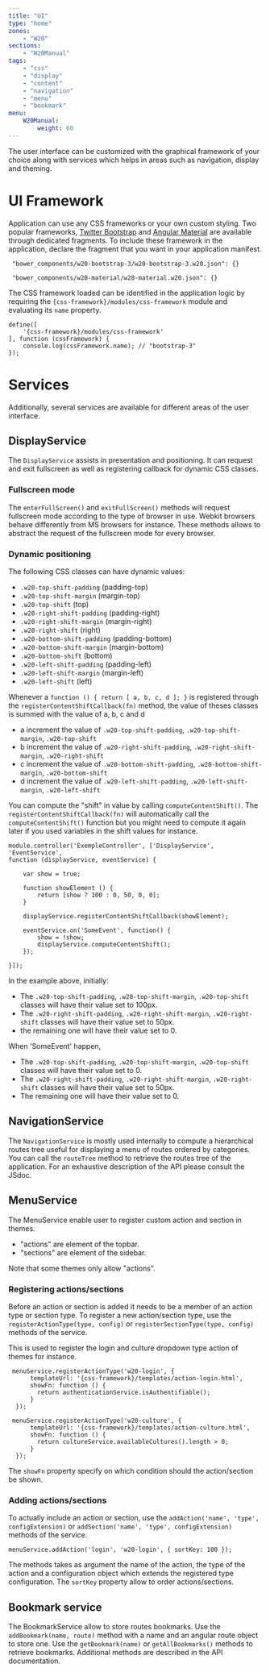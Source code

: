 ```yaml
---
title: "UI"
type: "home"
zones:
    - "W20"
sections:
    - "W20Manual"
tags:
    - "css"
    - "display"
    - "content"
    - "navigation"
    - "menu"
    - "bookmark"
menu:
    W20Manual:
        weight: 60
---
```


The user interface can be customized with the graphical framework of your choice along with services which helps in areas such as
navigation, display and theming.<!--more-->
 
# UI Framework

Application can use any CSS frameworks or your own custom styling. Two popular frameworks, [Twitter Bootstrap](http://getbootstrap.com/)
and [Angular Material](https://material.angularjs.org/latest/) are available through dedicated fragments. 
To include these framework in the application, declare the fragment that you want in your application manifest.

```
 "bower_components/w20-bootstrap-3/w20-bootstrap-3.w20.json": {}

 "bower_components/w20-material/w20-material.w20.json": {}
```

The CSS framework loaded can be identified in the application logic by requiring the `{css-framework}/modules/css-framework` module
and evaluating its `name` property.

```
define([
    '{css-framework}/modules/css-framework'
], function (cssFramework) {
    console.log(cssFramework.name); // "bootstrap-3"
});
```

# Services

Additionally, several services are available for different areas of the user interface.

## DisplayService

The `DisplayService` assists in presentation and positioning. It can request and exit fullscreen as well as registering callback
for dynamic CSS classes.

### Fullscreen mode

The `enterFullScreen()` and `exitFullScreen()` methods will request fullscreen mode according to the type of browser in use. Webkit browsers behave
differently from MS browsers for instance. These methods allows to abstract the request of the fullscreen mode for every browser.

### Dynamic positioning

The following CSS classes can have dynamic values:

 * `.w20-top-shift-padding` (padding-top)
 * `.w20-top-shift-margin` (margin-top)
 * `.w20-top-shift` (top)
 * `.w20-right-shift-padding` (padding-right)
 * `.w20-right-shift-margin` (margin-right)
 * `.w20-right-shift` (right)
 * `.w20-bottom-shift-padding` (padding-bottom)
 * `.w20-bottom-shift-margin` (margin-bottom)
 * `.w20-bottom-shift` (bottom)
 * `.w20-left-shift-padding` (padding-left)
 * `.w20-left-shift-margin` (margin-left)
 * `.w20-left-shift` (left)
 
 Whenever a `function () { return [ a, b, c, d ]; }` is registered through the `registerContentShiftCallback(fn)` method, the value of theses classes
 is summed with the value of a, b, c and d

 * a increment the value of `.w20-top-shift-padding`, `.w20-top-shift-margin`, `.w20-top-shift`
 * b increment the value of `.w20-right-shift-padding`, `.w20-right-shift-margin`, `.w20-right-shift`
 * c increment the value of `.w20-bottom-shift-padding`, `.w20-bottom-shift-margin`, `.w20-bottom-shift`
 * d increment the value of `.w20-left-shift-padding`, `.w20-left-shift-margin`, `.w20-left-shift`
 
 You can compute the "shift" in value by calling `computeContentShift()`. The `registerContentShiftCallback(fn)` will automatically call the `computeContentShift()`
 function but you might need to compute it again later if you used variables in the shift values for instance.
 
```
module.controller('ExempleController', ['DisplayService', 'EventService', 
function (displayService, eventService) {

    var show = true;
    
    function showElement () { 
        return [show ? 100 : 0, 50, 0, 0]; 
    }

    displayService.registerContentShiftCallback(showElement);
    
    eventService.on('SomeEvent', function() {
        show = !show;
        displayService.computeContentShift();
    });

}]);
```

In the example above, initially:

* The `.w20-top-shift-padding`, `.w20-top-shift-margin`, `.w20-top-shift` classes will have their value set to 100px.
* The `.w20-right-shift-padding`, `.w20-right-shift-margin`, `.w20-right-shift` classes will have their value set to 50px.
* the remaining one will have their value set to 0. 

When 'SomeEvent' happen, 

* The `.w20-top-shift-padding`, `.w20-top-shift-margin`, `.w20-top-shift` classes will have their value set to 0.
* The `.w20-right-shift-padding`, `.w20-right-shift-margin`, `.w20-right-shift` classes will have their value set to 50px.
* The remaining one will have their value set to 0.

## NavigationService

The `NavigationService` is mostly used internally to compute a hierarchical routes tree useful for displaying a menu of routes ordered
by categories. You can call the `routeTree` method to retrieve the routes tree of the application. For an exhaustive description of the API please
consult the JSdoc.

## MenuService

The MenuService enable user to register custom action and section in themes.

* "actions" are element of the topbar.
* "sections" are element of the sidebar.

Note that some themes only allow "actions".

### Registering actions/sections

Before an action or section is added it needs to be a member of an action type or section type. To register a 
new action/section type, use the `registerActionType(type, config)` or `registerSectionType(type, config)` methods of the service.

This is used to register the login and culture dropdown type action of themes for instance.

 ```
  menuService.registerActionType('w20-login', {
       templateUrl: '{css-framework}/templates/action-login.html',
       showFn: function () {
         return authenticationService.isAuthentifiable();
       }
   });

  menuService.registerActionType('w20-culture', {
       templateUrl: '{css-framework}/templates/action-culture.html',
       showFn: function () {
         return cultureService.availableCultures().length > 0;
       }
   });
```

The `showFn` property specify on which condition should the action/section be shown.

### Adding actions/sections

To actually include an action or section, use the `addAction('name', 'type', configExtension)` or `addSection('name', 'type', configExtension)` methods of the service.
```
menuService.addAction('login', 'w20-login', { sortKey: 100 });
```
The methods takes as argument the name of the action, the type of the action and a configuration object which extends
the registered type configuration. The `sortKey` property allow to order actions/sections.

## Bookmark service

The BookmarkService allow to store routes bookmarks. Use the `addBookmark(name, route)` method with a name and an angular route object to store one.
Use the `getBookmark(name)` or `getAllBookmarks()` methods to retrieve bookmarks. Additional methods are described in the API documentation.